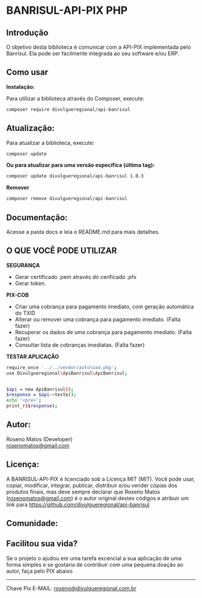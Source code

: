 # BANRISUL-API-PIX PHP

## Introdução

O objetivo desta biblioteca é comunicar com a API-PIX implementada pelo Banrisul. Ela pode ser facilmente integrada ao seu software e/ou ERP.

## Como usar

**Instalação:**

Para utilizar a biblioteca através do Composer, execute:

```bash
composer require divulgueregional/api-banrisul

```

## Atualização:

Para atualizar a biblioteca, execute:

```bash
composer update
```

<b>Ou para atualizar para uma versão específica (última tag): </b>

```bash
composer update divulgueregional/api-banrisul 1.0.3
```

<b>Remover </b>

```bash
composer remove divulgueregional/api-banrisul
```

## Documentação:

Acesse a pasta docs e leia o README.md para mais detalhes.

## O QUE VOCÊ PODE UTILIZAR

<b>SEGURANÇA</b><br>

- Gerar certificado .pem através do cerificado .pfx
- Gerar token.

<b>PIX-COB</b><br>

<!-- - Criar uma cobrança para pagamento imediato informando o TXID. (Falta fazer) -->

- Criar uma cobrança para pagamento imediato, com geração automática do TXID
- Alterar ou remover uma cobrança para pagamento imediato. (Falta fazer)
- Recuperar os dados de uma cobrança para pagamento imediato. (Falta fazer)
- Consultar lista de cobranças imediatas. (Falta fazer)

<b>TESTAR APLICAÇÃO</b><br>

```bash
require_once '../../vendor/autoload.php';
use Divulgueregional\ApiBanrisul\ApiBanrisul;


$api = new ApiBanrisul();
$response = $api->teste();
echo '<pre>';
print_r($response);
```

<!-- <b>PIX-COBV</b><br>

- Criar uma cobrança com vencimento. (Falta fazer)
- Alterar ou remover uma cobrança com vencimento. (Falta fazer)
- Recuperar os dados de uma cobrança com vencimento. (Falta fazer)
- Consultar lista de cobranças com vencimento. (Falta fazer) -->

<!-- <b>PIX-LOTECOBV</b><br>

- Criar/Alterar lote de cobranças com vencimento. (Falta fazer)
- Utilizado para revisar cobranças específicas dentro de um lote de cobranças. (Falta fazer)
- Consultar um lote específico de cobranças com vencimento. (Falta fazer)
- Consultar lotes de cobrança com vencimento. (Falta fazer) -->

<!-- <b>PIX-LOC</b><br>

- Criar uma location de payload. (Falta fazer)
- Recuperar os dados de uma location. (Falta fazer)
- Consultar locations cadastradas. (Falta fazer)
- Desvincular uma cobrança de uma location. (Falta fazer) -->

<!-- <b>PIX-PIX</b><br>

- Consultar Pix. (Falta fazer)
- Consultar Pix recebidos. (Falta fazer)
- Solicitar devolução. (Falta fazer)
- Consultar devolução. (Falta fazer) -->

<!-- <b>PIX-WEBHOOK</b><br>

- Configurar um webhook para notificação de PIX recebido, para uma chave DICT do recebedor. (Falta fazer)
- Consultar o webhook cadastrado para uma chave DICT do recebedor. (Falta fazer)
- Consultar os webhooks cadastrados para o recebedor. (Falta fazer)
- Remover o webhook cadastrado para uma chave DICT do recebedor. (Falta fazer) -->

## Autor:

Roseno Matos (Developer) <br>
rosenomatos@gmail.com<br>

## Licença:

A BANRISUL-API-PIX é licenciado sob a Licença MIT (MIT). Você pode usar, copiar, modificar, integrar, publicar, distribuir e/ou vender cópias dos produtos finais, mas deve sempre declarar que Roseno Matos (rosenomatos@gmail.com) é o autor original destes códigos e atribuir um link para https://github.com/divulgueregional/api-banrisul

## Comunidade:

## Facilitou sua vida?

Se o projeto o ajudou em uma tarefa excencial a sua aplicação de uma forma simples e se gostaria de contribuir com uma pequena doação ao autor, faça pelo PIX abaixo<br><hr>

Chave Pix E-MAIL: roseno@divulgueregional.com.br
